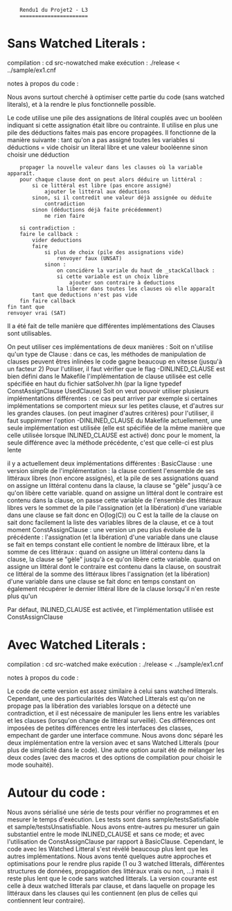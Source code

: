         Rendu1 du Projet2 - L3
        ======================





Sans Watched Literals :
=======================
compilation :
    cd src-nowatched
    make
exécution :
    ./release < ../sample/ex1.cnf

notes à propos du code :

Nous avons surtout cherché à optimiser cette partie du code (sans watched literals), et à la rendre le plus fonctionnelle possible.


Le code utilise une pile des assignations de litéral couplés avec un booléen indiquant si cette assignation était libre ou contrainte.
Il utilise en plus une pile des déductions faites mais pas encore propagées.
Il fonctionne de la manière suivante :
	tant qu'on a pas assigné toutes les variables
		si déductions = vide
			choisir un literal libre et une valeur booléenne
		sinon choisir une déduction

		propager la nouvelle valeur dans les clauses où la variable apparaît.
		pour chaque clause dont on peut alors déduire un littéral :
			si ce littéral est libre (pas encore assigné)
				ajouter le littéral aux déductions
			sinon, si il contredit une valeur déjà assignée ou déduite
				contradiction
			sinon (déductions déjà faite précédemment)
				ne rien faire

		si contradiction :
		faire le callback :
			vider deductions
			faire
				si plus de choix (pile des assignations vide)
					renvoyer faux (UNSAT)
				sinon :
					on concidère la variale du haut de _stackCallback :
					si cette variable est un choix libre
						ajouter son contraire à deductions
					la liberer dans toutes les clauses où elle apparaît
			tant que deductions n'est pas vide
		fin faire callback
	fin tant que
	renvoyer vrai (SAT)


Il a été fait de telle manière que différentes implémentations des Clauses sont utilisables.

On peut utiliser ces implémentations de deux manières :
Soit on n'utilise qu'un type de Clause :
    dans ce cas, les méthodes de manipulation de clauses peuvent êtres inlinées
    le code gagne beaucoup en vitesse (jusqu'à un facteur 2)
    Pour l'utiliser, il faut vérifier que le flag -DINLINED_CLAUSE est bien défini dans le Makefile
    l'implémentation de clause utilisée est celle spécifiée en haut du fichier satSolver.hh
    (par la ligne  typedef ConstAssignClause UsedClause)
Soit on veut pouvoir utiliser plusieurs implémentations différentes :
    ce cas peut arriver par exemple si certaines implémentations se comportent mieux sur les petites clause, et d'autres sur les grandes clauses.
    (on peut imaginer d'autres critères)
    pour l'utiliser, il faut suppimmer l'option -DINLINED_CLAUSE du Makefile
    actuellement, une seule implémentation est utilisée
    (elle est spécifiée de la même manière que celle utilisée lorsque INLINED_CLAUSE est activé)
    donc pour le moment, la seule différence avec la méthode précédente, c'est que celle-ci est plus lente

il y a actuellement deux implémentations différentes :
BasicClause :
    une version simple de l'implémentation :
    la clause contient l'ensemble de ses littéraux libres (non encore assignés), et la pile de ses assignations
    quand on assigne un littéral contenu dans la clause, la clause se "gèle" jusqu'à ce qu'on libère cette variable.
    quand on assigne un littéral dont le contraire est contenu dans la clause, on passe cette variable de l'ensemble des littéraux libres vers le sommet de la pile
    l'assignation (et la libération) d'une variable dans une clause se fait donc en O(log(C)) ou C est la taille de la clause
    on sait donc facilement la liste des variables libres de la clause, et ce à tout moment
ConstAssignClause :
    une version un peu plus évoluée de la précédente :
    l'assignation (et la libération) d'une variable dans une clause se fait en temps constant
    elle contient le nombre de littéraux libre, et la somme de ces littéraux :
    quand on assigne un littéral contenu dans la clause, la clause se "gèle" jusqu'à ce qu'on libère cette variable.
    quand on assigne un littéral dont le contraire est contenu dans la clause, on soustrait ce littéral de la somme des littéraux libres
    l'assignation (et la libération) d'une variable dans une clause se fait donc en temps constant
    on également récupérer le dernier littéral libre de la clause lorsqu'il n'en reste plus qu'un

Par défaut, INLINED_CLAUSE est activée, et l'implémentation utilisée est ConstAssignClause





Avec Watched Literals :
=======================
compilation :
    cd src-watched
    make
exécution :
    ./release < ../sample/ex1.cnf

notes à propos du code :

Le code de cette version est assez similaire à celui sans watched litterals.
Cependant, une des particularités des Watched Litterals est qu'on ne propage pas la libération des variables lorsque on a détecté une contradiction, et il est nécessaire de manipuler les liens entre les variables et les clauses (lorsqu'on change de littéral surveillé).
Ces différences ont imposées de petites différences entre les interfaces des classes, empechant de garder une interface commune.
Nous avons donc séparé les deux implémentation entre la version avec et sans Watched Litterals (pour plus de simplicité dans le code).
Une autre option aurait été de mélanger les deux codes (avec des macros et des options de compilation pour choisir le mode souhaité).





Autour du code :
================

Nous avons sérialisé une série de tests pour vérifier no programmes et en mesurer le temps d'exécution.
Les tests sont dans sample/testsSatisfiable et sample/testsUnsatisfiable.
Nous avons entre-autres pu mesurer un gain substantiel entre le mode INLINED_CLAUSE et sans ce mode;
et avec l'utilisation de ConstAssignClause par rapport à BasicClause.
Cependant, le code avec les Watched Litteral s'est révélé beaucoup plus lent que les autres implémentations.
Nous avons tenté quelques autre approches et optimisations pour le rendre plus rapide
  (1 ou 3 watched litterals, différentes structures de données, propagation des littéraux vrais ou non, ...)
  mais il reste plus lent que le code sans watched litterals.
La version courante est celle à deux watched litterals par clause,
et dans laquelle on propage les littéraux dans les clauses qui les contiennent
(en plus de celles qui contiennent leur contraire).



